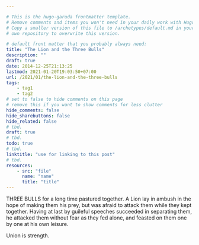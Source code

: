 ```yaml
---

# This is the hugo-garuda frontmatter template.
# Remove comments and items you won't need in your daily work with Hugo.
# Copy a smaller version of this file to /archetypes/default.md in your
# own repository to overwrite this version.

# default front matter that you probably always need:
title: "The Lion and the Three Bulls"
description: ""
draft: true
date: 2014-12-25T21:13:25
lastmod: 2021-01-20T19:03:50+07:00
url: /2021/01/the-lion-and-the-three-bulls
tags:
    - tag1
    - tag2
# set to false to hide comments on this page
# remove this if you want to show comments for less clutter
hide_comments: false
hide_sharebuttons: false
hide_related: false
# tbd.
draft: true
# tbd.
todo: true
# tbd.
linktitle: "use for linking to this post"
# tbd.
resources:
    - src: "file"
      name: "name"
      title: "title"
---
```

THREE BULLS for a long time pastured together. A Lion lay in ambush in the hope of making them his prey, but was afraid to attack them while they kept together. Having at last by guileful speeches succeeded in separating them, he attacked them without fear as they fed alone, and feasted on them one by one at his own leisure.

Union is strength.

